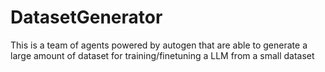 # DatasetGenerator
This is a team of agents powered by autogen that are able to generate a large amount of dataset for training/finetuning a LLM from a small dataset

